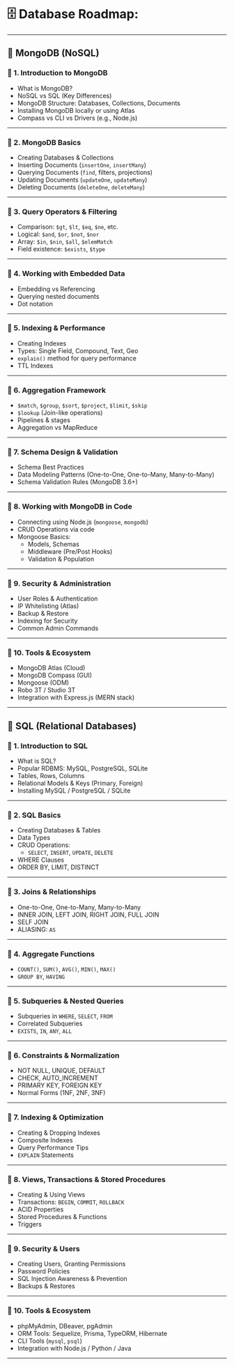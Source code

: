 
# 🗄️ Database Roadmap:

---

## 🍃 MongoDB (NoSQL)

### 🔹 1. Introduction to MongoDB
- What is MongoDB?
- NoSQL vs SQL (Key Differences)
- MongoDB Structure: Databases, Collections, Documents
- Installing MongoDB locally or using Atlas
- Compass vs CLI vs Drivers (e.g., Node.js)

---

### 🔹 2. MongoDB Basics
- Creating Databases & Collections
- Inserting Documents (`insertOne`, `insertMany`)
- Querying Documents (`find`, filters, projections)
- Updating Documents (`updateOne`, `updateMany`)
- Deleting Documents (`deleteOne`, `deleteMany`)

---

### 🔹 3. Query Operators & Filtering
- Comparison: `$gt`, `$lt`, `$eq`, `$ne`, etc.
- Logical: `$and`, `$or`, `$not`, `$nor`
- Array: `$in`, `$nin`, `$all`, `$elemMatch`
- Field existence: `$exists`, `$type`

---

### 🔹 4. Working with Embedded Data
- Embedding vs Referencing
- Querying nested documents
- Dot notation

---

### 🔹 5. Indexing & Performance
- Creating Indexes
- Types: Single Field, Compound, Text, Geo
- `explain()` method for query performance
- TTL Indexes

---

### 🔹 6. Aggregation Framework
- `$match`, `$group`, `$sort`, `$project`, `$limit`, `$skip`
- `$lookup` (Join-like operations)
- Pipelines & stages
- Aggregation vs MapReduce

---

### 🔹 7. Schema Design & Validation
- Schema Best Practices
- Data Modeling Patterns (One-to-One, One-to-Many, Many-to-Many)
- Schema Validation Rules (MongoDB 3.6+)

---

### 🔹 8. Working with MongoDB in Code
- Connecting using Node.js (`mongoose`, `mongodb`)
- CRUD Operations via code
- Mongoose Basics:
  - Models, Schemas
  - Middleware (Pre/Post Hooks)
  - Validation & Population

---

### 🔹 9. Security & Administration
- User Roles & Authentication
- IP Whitelisting (Atlas)
- Backup & Restore
- Indexing for Security
- Common Admin Commands

---

### 🔹 10. Tools & Ecosystem
- MongoDB Atlas (Cloud)
- MongoDB Compass (GUI)
- Mongoose (ODM)
- Robo 3T / Studio 3T
- Integration with Express.js (MERN stack)

---

## 🧠 SQL (Relational Databases)

### 🔹 1. Introduction to SQL
- What is SQL?
- Popular RDBMS: MySQL, PostgreSQL, SQLite
- Tables, Rows, Columns
- Relational Models & Keys (Primary, Foreign)
- Installing MySQL / PostgreSQL / SQLite

---

### 🔹 2. SQL Basics
- Creating Databases & Tables
- Data Types
- CRUD Operations:
  - `SELECT`, `INSERT`, `UPDATE`, `DELETE`
- WHERE Clauses
- ORDER BY, LIMIT, DISTINCT

---

### 🔹 3. Joins & Relationships
- One-to-One, One-to-Many, Many-to-Many
- INNER JOIN, LEFT JOIN, RIGHT JOIN, FULL JOIN
- SELF JOIN
- ALIASING: `AS`

---

### 🔹 4. Aggregate Functions
- `COUNT()`, `SUM()`, `AVG()`, `MIN()`, `MAX()`
- `GROUP BY`, `HAVING`

---

### 🔹 5. Subqueries & Nested Queries
- Subqueries in `WHERE`, `SELECT`, `FROM`
- Correlated Subqueries
- `EXISTS`, `IN`, `ANY`, `ALL`

---

### 🔹 6. Constraints & Normalization
- NOT NULL, UNIQUE, DEFAULT
- CHECK, AUTO_INCREMENT
- PRIMARY KEY, FOREIGN KEY
- Normal Forms (1NF, 2NF, 3NF)

---

### 🔹 7. Indexing & Optimization
- Creating & Dropping Indexes
- Composite Indexes
- Query Performance Tips
- `EXPLAIN` Statements

---

### 🔹 8. Views, Transactions & Stored Procedures
- Creating & Using Views
- Transactions: `BEGIN`, `COMMIT`, `ROLLBACK`
- ACID Properties
- Stored Procedures & Functions
- Triggers

---

### 🔹 9. Security & Users
- Creating Users, Granting Permissions
- Password Policies
- SQL Injection Awareness & Prevention
- Backups & Restores

---

### 🔹 10. Tools & Ecosystem
- phpMyAdmin, DBeaver, pgAdmin
- ORM Tools: Sequelize, Prisma, TypeORM, Hibernate
- CLI Tools (`mysql`, `psql`)
- Integration with Node.js / Python / Java

---
